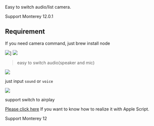 Easy to switch audio/list camera.


Support Monterey 12.0.1


## Requirement

If you need camera command, just brew install node


![](https://img.shields.io/badge/version-v2.2-green?style=for-the-badge)]
[![](https://img.shields.io/badge/download-click-blue?style=for-the-badge)](./Switch%20Audio.alfredworkflow)



<!-- more -->
> easy to switch audio(speaker and mic)

[![](https://img.shields.io/badge/version-v2.2-green)](./Switch%20Audio.alfredworkflow)


just input `sound` or `voice`

![](./screenshot.gif)

support switch to airplay


[Please click here](https://gist.github.com/alanhg/21f7fd110e0bdac1d0cce66ca40e78ea) If you want to know how to realize it with Apple Script.

Support Monterey 12

